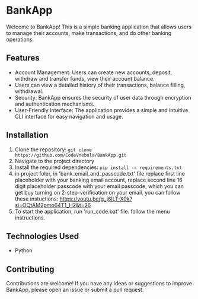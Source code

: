 # BankApp

Welcome to BankApp! This is a simple banking application that allows users to manage their accounts, make transactions, and do other banking operations.

## Features

- Account Management: Users can create new accounts, deposit, withdraw and transfer funds, view their account balance.
- Users can view a detailed history of their transactions, balance filling, withdrawal.
- Security: BankApp ensures the security of user data through encryption and authentication mechanisms.
- User-Friendly Interface: The application provides a simple and intuitive CLI interface for easy navigation and usage.

## Installation

1. Clone the repository: `git clone https://github.com/CodeVnebula/BankApp.git`
2. Navigate to the project directory
3. Install the required dependencies: `pip install -r requirements.txt`
4. in project foler, in 'bank_email_and_passcode.txt' file replace first line placeholder with your banking email account, replace second line 16 digit placeholder passcode with your email passcode, which you can get buy turning on 2-step-verification on your email. you can follow these instuctions: https://youtu.be/g_j6ILT-X0k?si=OQtAM2pmo64T1_H2&t=26
4. To start the application, run 'run_code.bat' file. follow the menu instructions.

## Technologies Used

- Python

## Contributing

Contributions are welcome! If you have any ideas or suggestions to improve BankApp, please open an issue or submit a pull request.

